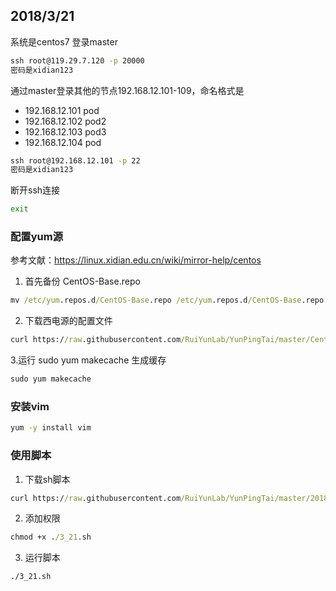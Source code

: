 ## 2018/3/21
系统是centos7
登录master
```cmd
ssh root@119.29.7.120 -p 20000
密码是xidian123
```
通过master登录其他的节点192.168.12.101-109，命名格式是
* 192.168.12.101 pod
* 192.168.12.102 pod2
* 192.168.12.103 pod3
* 192.168.12.104 pod
```cmd
ssh root@192.168.12.101 -p 22
密码是xidian123
```
断开ssh连接
```cmd
exit
```
### 配置yum源
参考文献：https://linux.xidian.edu.cn/wiki/mirror-help/centos
1. 首先备份 CentOS-Base.repo
```cmd
mv /etc/yum.repos.d/CentOS-Base.repo /etc/yum.repos.d/CentOS-Base.repo.backup
```
2. 下载西电源的配置文件
```cmd
curl https://raw.githubusercontent.com/RuiYunLab/YunPingTai/master/CentOS-Base.repo -o /etc/yum.repos.d/CentOS-Base.repo
```
3.运行 sudo yum makecache 生成缓存
```cmd
sudo yum makecache
```
### 安装vim
```cmd
yum -y install vim
```

### 使用脚本
1. 下载sh脚本
```cmd
curl https://raw.githubusercontent.com/RuiYunLab/YunPingTai/master/2018_3_21.sh -o /root/3_21.sh
```
2. 添加权限
```cmd
chmod +x ./3_21.sh
```
3. 运行脚本
```cmd
./3_21.sh
```